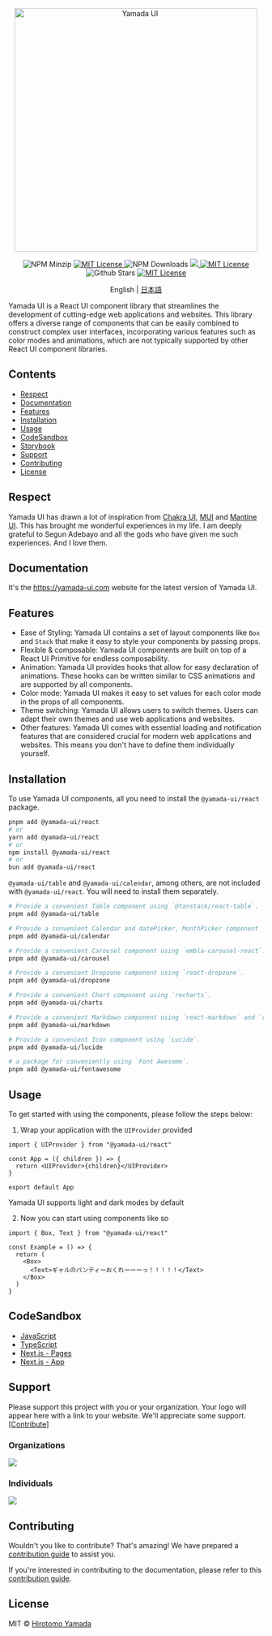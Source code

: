 <p align="center">
  <img src="https://raw.githubusercontent.com/yamada-ui/yamada-ui/main/logo/logo-colored@2x.png" alt="Yamada UI" width="480" />
</p>

<p align="center">
  <img alt="NPM Minzip" src="https://img.shields.io/bundlephobia/minzip/@yamada-ui/react"/>
  <a href="https://www.npmjs.com/package/@yamada-ui/react">
    <img alt="MIT License" src="https://img.shields.io/npm/v/@yamada-ui/react"/>
  </a>
  <img alt="NPM Downloads" src="https://img.shields.io/npm/dm/@yamada-ui/react.svg?style=flat"/>
  <a href="https://codecov.io/gh/yamada-ui/yamada-ui" >
    <img src="https://codecov.io/gh/yamada-ui/yamada-ui/graph/badge.svg?token=LRQMRQNE7N"/>
  </a>
  <a href="https://github.com/yamada-ui/yamada-ui/blob/main/LICENSE">
    <img alt="MIT License" src="https://img.shields.io/github/license/yamada-ui/yamada-ui"/>
  </a>
  <img alt="Github Stars" src="https://img.shields.io/github/stars/yamada-ui/yamada-ui" />
  <a href="https://discord.gg/H7V5RfEDTR">
    <img alt="MIT License" src="https://img.shields.io/badge/Chat%20on-Discord-%235865f2"/>
  </a>
</p>

<p align='center'>
  English | <a href='./README.ja.md'>日本語</a>
</p>

Yamada UI is a React UI component library that streamlines the development of cutting-edge web applications and websites. This library offers a diverse range of components that can be easily combined to construct complex user interfaces, incorporating various features such as color modes and animations, which are not typically supported by other React UI component libraries.

## Contents

- [Respect](#respect)
- [Documentation](https://yamada-ui.com)
- [Features](#features)
- [Installation](#installation)
- [Usage](#usage)
- [CodeSandbox](#codesandbox)
- [Storybook](https://yamada-ui.github.io/yamada-ui/)
- [Support](#support)
- [Contributing](#contributing)
- [License](#license)

## Respect

Yamada UI has drawn a lot of inspiration from [Chakra UI](https://github.com/chakra-ui/chakra-ui), [MUI](https://github.com/mui/material-ui) and [Mantine UI](https://github.com/mantinedev/mantine). This has brought me wonderful experiences in my life. I am deeply grateful to Segun Adebayo and all the gods who have given me such experiences. And I love them.

## Documentation

It's the https://yamada-ui.com website for the latest version of Yamada UI.

## Features

- Ease of Styling: Yamada UI contains a set of layout components like `Box` and `Stack` that make it easy to style your components by passing props.
- Flexible & composable: Yamada UI components are built on top of a React UI Primitive for endless composability.
- Animation: Yamada UI provides hooks that allow for easy declaration of animations. These hooks can be written similar to CSS animations and are supported by all components.
- Color mode: Yamada UI makes it easy to set values for each color mode in the props of all components.
- Theme switching: Yamada UI allows users to switch themes. Users can adapt their own themes and use web applications and websites.
- Other features: Yamada UI comes with essential loading and notification features that are considered crucial for modern web applications and websites. This means you don't have to define them individually yourself.

## Installation

To use Yamada UI components, all you need to install the
`@yamada-ui/react` package.

```sh
pnpm add @yamada-ui/react
# or
yarn add @yamada-ui/react
# or
npm install @yamada-ui/react
# or
bun add @yamada-ui/react
```

`@yamada-ui/table` and `@yamada-ui/calendar`, among others,
are not included with `@yamada-ui/react`.
You will need to install them separately.

```sh
# Provide a convenient Table component using `@tanstack/react-table`.
pnpm add @yamada-ui/table

# Provide a convenient Calendar and datePicker, MonthPicker component
pnpm add @yamada-ui/calendar

# Provide a convenient Carousel component using `embla-carousel-react`.
pnpm add @yamada-ui/carousel

# Provide a convenient Dropzone component using `react-dropzone`.
pnpm add @yamada-ui/dropzone

# Provide a convenient Chart component using `recharts`.
pnpm add @yamada-ui/charts

# Provide a convenient Markdown component using `react-markdown` and `react-syntax-highlighter`.
pnpm add @yamada-ui/markdown

# Provide a convenient Icon component using `Lucide`.
pnpm add @yamada-ui/lucide

# a package for conveniently using `Font Awesome`.
pnpm add @yamada-ui/fontawesome
```

## Usage

To get started with using the components, please follow the steps below:

1. Wrap your application with the `UIProvider` provided

```tsx
import { UIProvider } from "@yamada-ui/react"

const App = ({ children }) => {
  return <UIProvider>{children}</UIProvider>
}

export default App
```

Yamada UI supports light and dark modes by default

2. Now you can start using components like so

```tsx
import { Box, Text } from "@yamada-ui/react"

const Example = () => {
  return (
    <Box>
      <Text>ギャルのパンティーおくれーーーっ！！！！！</Text>
    </Box>
  )
}
```

## CodeSandbox

- [JavaScript](https://codesandbox.io/p/devbox/yamada-ui-javascript-1m1on8)
- [TypeScript](https://codesandbox.io/p/devbox/yamada-ui-typescript-7xqli9)
- [Next.js - Pages](https://codesandbox.io/p/devbox/yamada-ui-next-js-pages-6d13de)
- [Next.js - App](https://codesandbox.io/p/devbox/yamada-ui-next-js-app-3911zu)

## Support

Please support this project with you or your organization. Your logo will appear here with a link to your website. We'll appreciate some support. [[Contribute](https://opencollective.com/yamada-ui/contribute)]

### Organizations

<a href="https://opencollective.com/yamada-ui"><img src="https://opencollective.com/yamada-ui/organizations.svg?avatarHeight=40&button=false" /></a>

### Individuals

<a href="https://opencollective.com/yamada-ui"><img src="https://opencollective.com/yamada-ui/individuals.svg?avatarHeight=40" /></a>

## Contributing

Wouldn't you like to contribute? That's amazing! We have prepared a [contribution guide](./CONTRIBUTING.md) to assist you.

If you're interested in contributing to the documentation, please refer to this [contribution guide](https://yamada-ui.com/community/contributing).

## License

MIT © [Hirotomo Yamada](https://github.com/hirotomoyamada)
